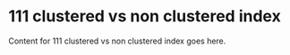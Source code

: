 # 111 clustered vs non clustered index

Content for 111 clustered vs non clustered index goes here.
